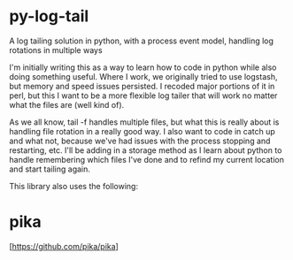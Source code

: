 py-log-tail
===========

A log tailing solution in python, with a process event model, handling log rotations in multiple ways

I'm initially writing this as a way to learn how to code in python while also doing something useful.  Where I work, we originally tried to use logstash, but memory and speed issues persisted.  I recoded major portions of it in perl, but this I want to be a more flexible log tailer that will work no matter what the files are (well kind of).

As we all know, tail -f handles multiple files, but what this is really about is handling file rotation in a really good way.  I also want to code in catch up and what not, because we've had issues with the process stopping and restarting, etc.  I'll be adding in a storage method as I learn about python to handle remembering which files I've done and to refind my current location and start tailing again.

This library also uses the following:

pika
====
[https://github.com/pika/pika]
